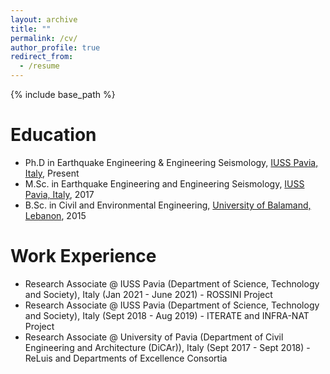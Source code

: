 ```yaml
---
layout: archive
title: ""
permalink: /cv/
author_profile: true
redirect_from:
  - /resume
---
```


{% include base_path %}

Education
======
* Ph.D in Earthquake Engineering & Engineering Seismology, [IUSS Pavia, Italy](https://www.iusspavia.it/it), Present
* M.Sc. in Earthquake Engineering and Engineering Seismology, [IUSS Pavia, Italy](https://www.iusspavia.it/en), 2017
* B.Sc. in Civil and Environmental Engineering, [University of Balamand, Lebanon](https://www.balamand.edu.lb/home/Pages/default.aspx), 2015

Work Experience
======
* Research Associate @ IUSS Pavia (Department of Science, Technology and Society), Italy (Jan 2021 - June 2021) - ROSSINI Project
* Research Associate @ IUSS Pavia (Department of Science, Technology and Society), Italy (Sept 2018 - Aug 2019) - ITERATE and INFRA-NAT Project
* Research Associate @ University of Pavia (Department of Civil Engineering and Architecture (DiCAr)), Italy (Sept 2017 - Sept 2018) - ReLuis and Departments of Excellence Consortia
